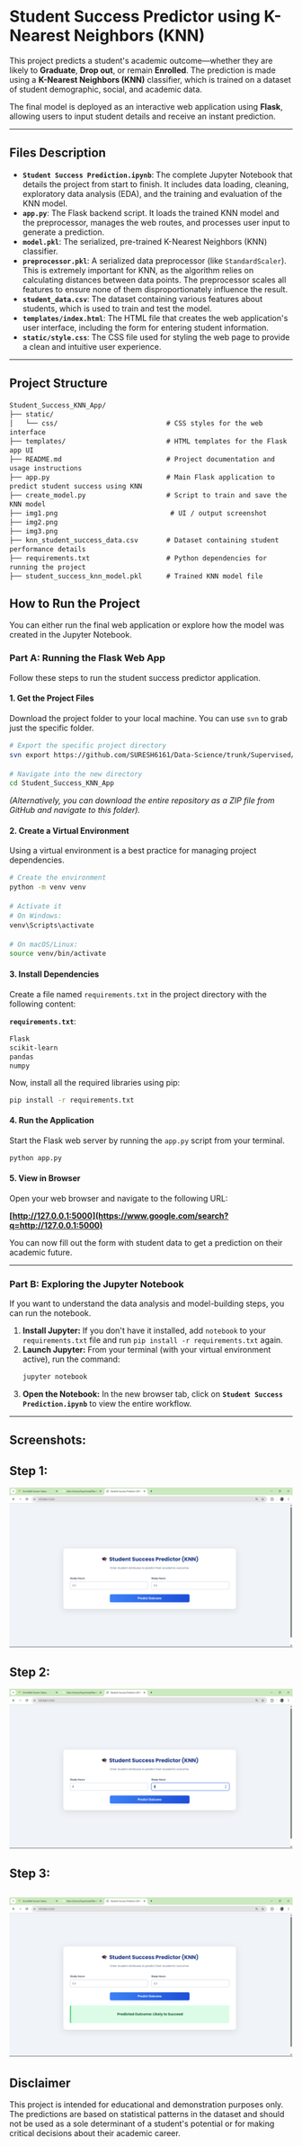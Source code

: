 
# Student Success Predictor using K-Nearest Neighbors (KNN) 

This project predicts a student's academic outcome—whether they are likely to **Graduate**, **Drop out**, or remain **Enrolled**. The prediction is made using a **K-Nearest Neighbors (KNN)** classifier, which is trained on a dataset of student demographic, social, and academic data.

The final model is deployed as an interactive web application using **Flask**, allowing users to input student details and receive an instant prediction.

-----

##  Files Description

  * **`Student Success Prediction.ipynb`**: The complete Jupyter Notebook that details the project from start to finish. It includes data loading, cleaning, exploratory data analysis (EDA), and the training and evaluation of the KNN model.
  * **`app.py`**: The Flask backend script. It loads the trained KNN model and the preprocessor, manages the web routes, and processes user input to generate a prediction.
  * **`model.pkl`**: The serialized, pre-trained K-Nearest Neighbors (KNN) classifier.
  * **`preprocessor.pkl`**: A serialized data preprocessor (like `StandardScaler`). This is extremely important for KNN, as the algorithm relies on calculating distances between data points. The preprocessor scales all features to ensure none of them disproportionately influence the result.
  * **`student_data.csv`**: The dataset containing various features about students, which is used to train and test the model.
  * **`templates/index.html`**: The HTML file that creates the web application's user interface, including the form for entering student information.
  * **`static/style.css`**: The CSS file used for styling the web page to provide a clean and intuitive user experience.

-----


## Project Structure
```
Student_Success_KNN_App/
├── static/
│   └── css/                           # CSS styles for the web interface
├── templates/                         # HTML templates for the Flask app UI
├── README.md                          # Project documentation and usage instructions
├── app.py                             # Main Flask application to predict student success using KNN
├── create_model.py                    # Script to train and save the KNN model
├── img1.png                            # UI / output screenshot
├── img2.png
├── img3.png
├── knn_student_success_data.csv       # Dataset containing student performance details
├── requirements.txt                   # Python dependencies for running the project
├── student_success_knn_model.pkl      # Trained KNN model file
```

##  How to Run the Project

You can either run the final web application or explore how the model was created in the Jupyter Notebook.

### Part A: Running the Flask Web App

Follow these steps to run the student success predictor application.

#### 1\. Get the Project Files

Download the project folder to your local machine. You can use `svn` to grab just the specific folder.

```bash
# Export the specific project directory
svn export https://github.com/SURESH6161/Data-Science/trunk/Supervised/Student_Success_KNN_App

# Navigate into the new directory
cd Student_Success_KNN_App
```

*(Alternatively, you can download the entire repository as a ZIP file from GitHub and navigate to this folder).*

#### 2\. Create a Virtual Environment

Using a virtual environment is a best practice for managing project dependencies.

```bash
# Create the environment
python -m venv venv

# Activate it
# On Windows:
venv\Scripts\activate

# On macOS/Linux:
source venv/bin/activate
```

#### 3\. Install Dependencies

Create a file named `requirements.txt` in the project directory with the following content:

**`requirements.txt`**:

```
Flask
scikit-learn
pandas
numpy
```

Now, install all the required libraries using pip:

```bash
pip install -r requirements.txt
```

#### 4\. Run the Application

Start the Flask web server by running the `app.py` script from your terminal.

```bash
python app.py
```

#### 5\. View in Browser

Open your web browser and navigate to the following URL:

**[http://127.0.0.1:5000](https://www.google.com/search?q=http://127.0.0.1:5000)**

You can now fill out the form with student data to get a prediction on their academic future.

-----

### Part B: Exploring the Jupyter Notebook

If you want to understand the data analysis and model-building steps, you can run the notebook.

1.  **Install Jupyter:** If you don't have it installed, add `notebook` to your `requirements.txt` file and run `pip install -r requirements.txt` again.
2.  **Launch Jupyter:** From your terminal (with your virtual environment active), run the command:
    ```bash
    jupyter notebook
    ```
3.  **Open the Notebook:** In the new browser tab, click on **`Student Success Prediction.ipynb`** to view the entire workflow.

-----

##  Screenshots:

## Step 1:
![General interface](img1.png)
## Step 2:
![Filling in the details](img2.png)
## Step 3:
![Final predicted result](img3.png)
-----

##  Disclaimer

This project is intended for educational and demonstration purposes only. The predictions are based on statistical patterns in the dataset and should not be used as a sole determinant of a student's potential or for making critical decisions about their academic career.